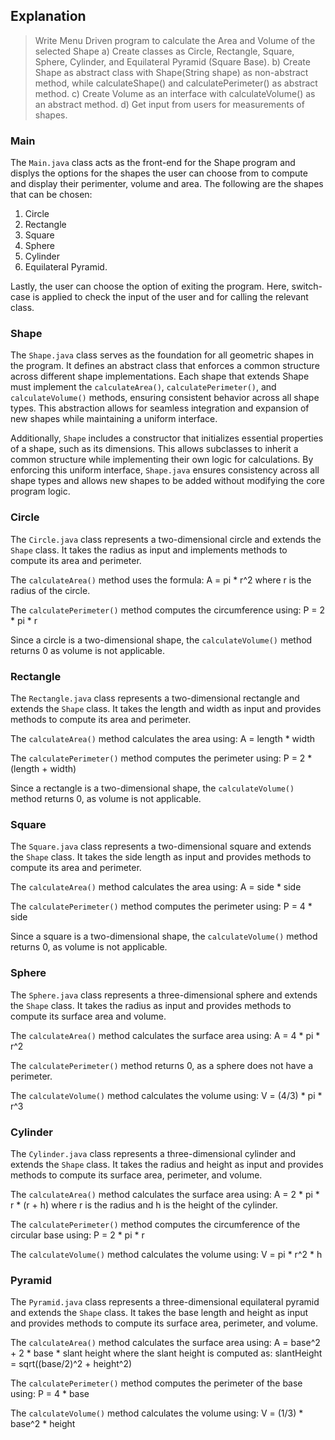## Explanation

> Write Menu Driven program to calculate the Area and Volume of the selected Shape
 a) Create classes as Circle, Rectangle, Square, Sphere, Cylinder, and Equilateral Pyramid (Square Base).
 b) Create Shape as abstract class with Shape(String shape) as non-abstract method,
       while calculateShape() and calculatePerimeter() as abstract method.
 c) Create Volume as an interface with calculateVolume() as an abstract method.
 d) Get input from users for measurements of shapes.



### Main
The `Main.java` class acts as the front-end for the Shape program and displys the options for the shapes the user can choose from to compute and display their perimenter, volume and area. The following are the shapes that can be chosen:
1. Circle
2. Rectangle
3. Square
4. Sphere
5. Cylinder
6. Equilateral Pyramid.

Lastly, the user can choose the option of exiting the program.
Here, switch-case is applied to check the input of the user and for calling the relevant class.


### Shape 
The `Shape.java` class serves as the foundation for all geometric shapes in the program. It defines an abstract class that enforces a common structure across different shape implementations. Each shape that extends Shape must implement the `calculateArea()`, `calculatePerimeter()`, and `calculateVolume()` methods, ensuring consistent behavior across all shape types. This abstraction allows for seamless integration and expansion of new shapes while maintaining a uniform interface.

Additionally, `Shape` includes a constructor that initializes essential properties of a shape, such as its dimensions. This allows subclasses to inherit a common structure while implementing their own logic for calculations. By enforcing this uniform interface, `Shape.java` ensures consistency across all shape types and allows new shapes to be added without modifying the core program logic.


### Circle
The `Circle.java` class represents a two-dimensional circle and extends the `Shape` class. It takes the radius as input and implements methods to compute its area and perimeter.

The `calculateArea()` method uses the formula:
A = pi * r^2
where r is the radius of the circle.

The `calculatePerimeter()` method computes the circumference using:
P = 2 * pi * r

Since a circle is a two-dimensional shape, the `calculateVolume()` method returns 0 as volume is not applicable.


### Rectangle
The `Rectangle.java` class represents a two-dimensional rectangle and extends the `Shape` class. It takes the length and width as input and provides methods to compute its area and perimeter.

The `calculateArea()` method calculates the area using:
A = length * width

The `calculatePerimeter()` method computes the perimeter using:
P = 2 * (length + width)

Since a rectangle is a two-dimensional shape, the `calculateVolume()` method returns 0, as volume is not applicable.



### Square
The `Square.java` class represents a two-dimensional square and extends the `Shape` class. It takes the side length as input and provides methods to compute its area and perimeter.

The `calculateArea()` method calculates the area using:
A = side * side

The `calculatePerimeter()` method computes the perimeter using:
P = 4 * side

Since a square is a two-dimensional shape, the `calculateVolume()` method returns 0, as volume is not applicable.


### Sphere
The `Sphere.java` class represents a three-dimensional sphere and extends the `Shape` class. It takes the radius as input and provides methods to compute its surface area and volume.

The `calculateArea()` method calculates the surface area using:
A = 4 * pi * r^2

The `calculatePerimeter()` method returns 0, as a sphere does not have a perimeter.

The `calculateVolume()` method calculates the volume using:
V = (4/3) * pi * r^3


### Cylinder
The `Cylinder.java` class represents a three-dimensional cylinder and extends the `Shape` class. It takes the radius and height as input and provides methods to compute its surface area, perimeter, and volume.

The `calculateArea()` method calculates the surface area using:
A = 2 * pi * r * (r + h)
where r is the radius and h is the height of the cylinder.

The `calculatePerimeter()` method computes the circumference of the circular base using:
P = 2 * pi * r

The `calculateVolume()` method calculates the volume using:
V = pi * r^2 * h

### Pyramid
The `Pyramid.java` class represents a three-dimensional equilateral pyramid and extends the `Shape` class. It takes the base length and height as input and provides methods to compute its surface area, perimeter, and volume.

The `calculateArea()` method calculates the surface area using:
A = base^2 + 2 * base * slant height
where the slant height is computed as:
slantHeight = sqrt((base/2)^2 + height^2)

The `calculatePerimeter()` method computes the perimeter of the base using:
P = 4 * base

The `calculateVolume()` method calculates the volume using:
V = (1/3) * base^2 * height



